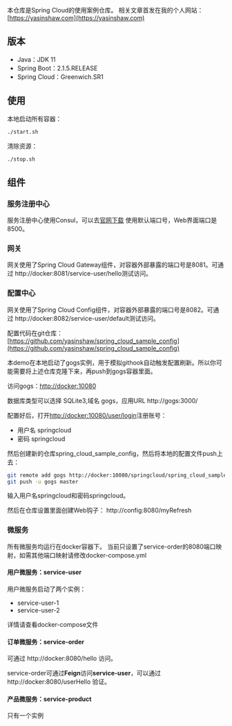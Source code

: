 本仓库是Spring Cloud的使用案例仓库。
相关文章首发在我的个人网站：[https://yasinshaw.com](https://yasinshaw.com)

## 版本
- Java：JDK 11
- Spring Boot：2.1.5.RELEASE
- Spring Cloud：Greenwich.SR1
## 使用
本地启动所有容器：
```bash
./start.sh
```
清除资源：
```bash
./stop.sh
```
## 组件

### 服务注册中心
服务注册中心使用Consul，可以去[官网下载](https://www.consul.io/downloads.html)
使用默认端口号，Web界面端口是8500。

### 网关
网关使用了Spring Cloud Gateway组件，对容器外部暴露的端口号是8081。可通过 http://docker:8081/service-user/hello测试访问。

### 配置中心
网关使用了Spring Cloud Config组件，对容器外部暴露的端口号是8082。可通过 http://docker:8082/service-user/default测试访问。

配置代码在git仓库：[https://github.com/yasinshaw/spring_cloud_sample_config](https://github.com/yasinshaw/spring_cloud_sample_config)

本demo在本地启动了gogs实例，用于模拟githook自动触发配置刷新。所以你可能需要将上述仓库克隆下来，再push到gogs容器里面。

访问gogs：[http://docker:10080](http://docker:10080)

数据库类型可以选择 SQLite3,域名 gogs，应用URL http://gogs:3000/

配置好后，打开[http://docker:10080/user/login](http://docker:10080/user/login)注册账号：
- 用户名 springcloud
- 密码 springcloud

然后创建新的仓库spring_cloud_sample_config，然后将本地的配置文件push上去：

```bash
git remote add gogs http://docker:10080/springcloud/spring_cloud_sample_config.git
git push -u gogs master
```
输入用户名springcloud和密码springcloud。

然后在仓库设置里面创建Web钩子：
http://config:8080/myRefresh

### 微服务
所有微服务均运行在docker容器下。
当前只设置了service-order的8080端口映射，如需其他端口映射请修改docker-compose.yml

#### 用户微服务：service-user
用户微服务启动了两个实例：
- service-user-1
- service-user-2

详情请查看docker-compose文件
#### 订单微服务：service-order
可通过 http://docker:8080/hello 访问。

service-order可通过**Feign**访问**service-user**，可以通过 http://docker:8080/userHello 验证。

#### 产品微服务：service-product
只有一个实例
